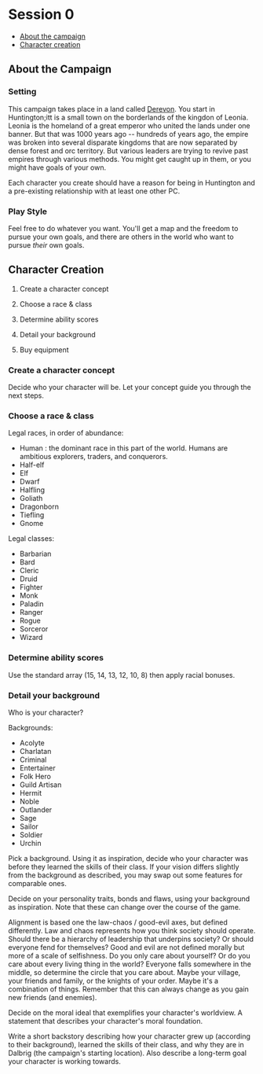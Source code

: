 # Session 0

- [About the campaign](#about-the-campaign)
- [Character creation](#character-creation)


## About the Campaign

### Setting

This campaign takes place in a land called [Derevon](img/map-anatellus.pdf). You start in Huntington;itt is a small town on the borderlands of the kingdon of Leonia. Leonia is the homeland of a great emperor who united the lands under one banner. But that was 1000 years ago -- hundreds of years ago, the empire was broken into several disparate kingdoms that are now separated by dense forest and orc territory. But various leaders are trying to revive past empires through various methods. You might get caught up in them, or you might have goals of your own. 

Each character you create should have a reason for being in Huntington and a pre-existing relationship with at least one other PC. 

### Play Style

Feel free to do whatever you want. You'll get a map and the freedom to pursue your own goals, and there are others in the world who want to pursue *their* own goals. 
  
  
## Character Creation

1. Create a character concept

2. Choose a race & class

3. Determine ability scores

4. Detail your background

5. Buy equipment

### Create a character concept

Decide who your character will be. Let your concept guide you through the next steps. 

### Choose a race & class

Legal races, in order of abundance:

- Human : the dominant race in this part of the world. Humans are ambitious explorers, traders, and conquerors. 
- Half-elf
- Elf
- Dwarf
- Halfling
- Goliath
- Dragonborn
- Tiefling
- Gnome

Legal classes:

- Barbarian
- Bard
- Cleric
- Druid
- Fighter
- Monk
- Paladin
- Ranger
- Rogue
- Sorceror
- Wizard

### Determine ability scores

Use the standard array (15, 14, 13, 12, 10, 8) then apply racial bonuses. 

### Detail your background

Who is your character? 

Backgrounds:

- Acolyte
- Charlatan
- Criminal
- Entertainer
- Folk Hero
- Guild Artisan
- Hermit
- Noble
- Outlander
- Sage
- Sailor
- Soldier
- Urchin

Pick a background. Using it as inspiration, decide who your character was before they learned the skills of their class. If your vision differs slightly from the background as described, you may swap out some features for comparable ones. 

Decide on your personality traits, bonds and flaws, using your background as inspiration. Note that these can change over the course of the game. 

Alignment is based one the law-chaos / good-evil axes, but defined differently. Law and chaos represents how you think society should operate. Should there be a hierarchy of leadership that underpins society? Or should everyone fend for themselves? Good and evil are not defined morally but more of a scale of selfishness. Do you only care about yourself? Or do you care about every living thing in the world? Everyone falls somewhere in the middle, so determine the circle that you care about. Maybe your village, your friends and family, or the knights of your order. Maybe it's a combination of things. Remember that this can always change as you gain new friends (and enemies).

Decide on the moral ideal that exemplifies your character's worldview. A statement that describes your character's moral foundation.

Write a short backstory describing how your character grew up (according to their background), learned the skills of their class, and why they are in Dalbrig (the campaign's starting location). Also describe a long-term goal your character is working towards. 